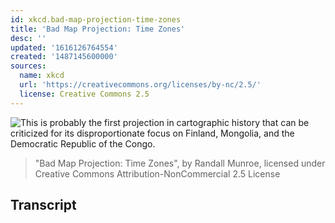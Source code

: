 ```yaml
---
id: xkcd.bad-map-projection-time-zones
title: 'Bad Map Projection: Time Zones'
desc: ''
updated: '1616126764554'
created: '1487145600000'
sources:
  name: xkcd
  url: 'https://creativecommons.org/licenses/by-nc/2.5/'
  license: Creative Commons 2.5
---
```

![This is probably the first projection in cartographic history that can be criticized for its disproportionate focus on Finland, Mongolia, and the Democratic Republic of the Congo.](https://imgs.xkcd.com/comics/bad_map_projection_time_zones.png)
> "Bad Map Projection: Time Zones", by Randall Munroe, licensed under Creative Commons Attribution-NonCommercial 2.5 License

## Transcript
